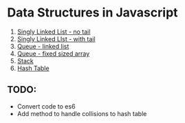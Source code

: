 # Data Structures in Javascript

1. [Singly Linked List - no tail](linked_list_notail.js)
2. [Singly Linked LIst - with tail](linked_list_tail.js)
3. [Queue - linked list](queue.js)
4. [Queue - fixed sized array](queue_array.js)
5. [Stack](stack.js)
6. [Hash Table](hashtable.js)


## TODO:
- Convert code to es6
- Add method to handle collisions to hash table
